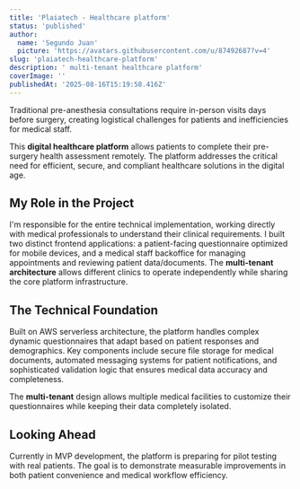 ```yaml
---
title: 'Plaiatech - Healthcare platform'
status: 'published'
author:
  name: 'Segundo Juan'
  picture: 'https://avatars.githubusercontent.com/u/87492687?v=4'
slug: 'plaiatech-healthcare-platform'
description: ' multi-tenant healthcare platform'
coverImage: ''
publishedAt: '2025-08-16T15:19:58.416Z'
---
```


Traditional pre-anesthesia consultations require in-person visits days before surgery, creating logistical challenges for patients and inefficiencies for medical staff.

This **digital healthcare platform** allows patients to complete their pre-surgery health assessment remotely. The platform addresses the critical need for efficient, secure, and compliant healthcare solutions in the digital age.

## **My Role in the Project**

I'm responsible for the entire technical implementation, working directly with medical professionals to understand their clinical requirements. I built two distinct frontend applications: a patient-facing questionnaire optimized for mobile devices, and a medical staff backoffice for managing appointments and reviewing patient data/documents. The **multi-tenant architecture** allows different clinics to operate independently while sharing the core platform infrastructure.

## **The Technical Foundation**

Built on AWS serverless architecture, the platform handles complex dynamic questionnaires that adapt based on patient responses and demographics. Key components include secure file storage for medical documents, automated messaging systems for patient notifications, and sophisticated validation logic that ensures medical data accuracy and completeness.

The **multi-tenant** design allows multiple medical facilities to customize their questionnaires while keeping their data completely isolated.

## **Looking Ahead**

Currently in MVP development, the platform is preparing for pilot testing with real patients. The goal is to demonstrate measurable improvements in both patient convenience and medical workflow efficiency.